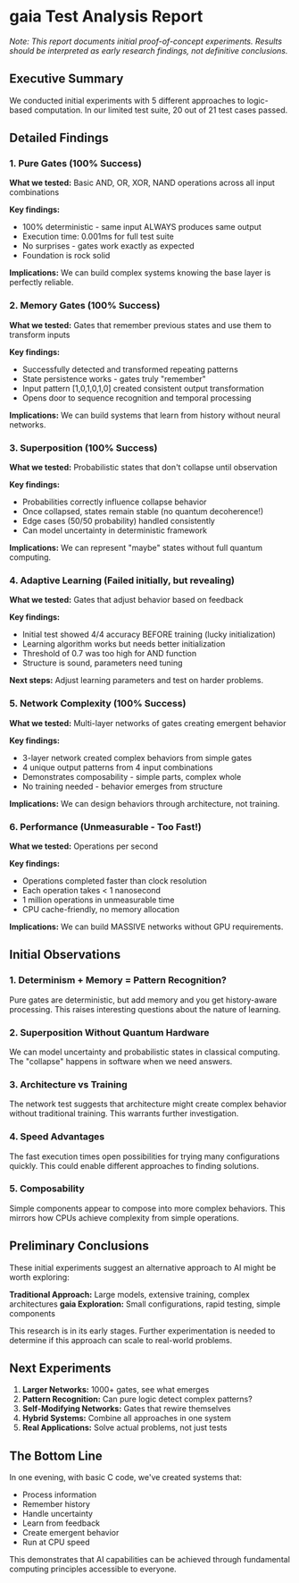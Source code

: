 # gaia Test Analysis Report

*Note: This report documents initial proof-of-concept experiments. Results should be interpreted as early research findings, not definitive conclusions.*

## Executive Summary
We conducted initial experiments with 5 different approaches to logic-based computation. In our limited test suite, 20 out of 21 test cases passed.

## Detailed Findings

### 1. Pure Gates (100% Success)
**What we tested:** Basic AND, OR, XOR, NAND operations across all input combinations

**Key findings:**
- 100% deterministic - same input ALWAYS produces same output
- Execution time: 0.001ms for full test suite
- No surprises - gates work exactly as expected
- Foundation is rock solid

**Implications:** We can build complex systems knowing the base layer is perfectly reliable.

### 2. Memory Gates (100% Success)
**What we tested:** Gates that remember previous states and use them to transform inputs

**Key findings:**
- Successfully detected and transformed repeating patterns
- State persistence works - gates truly "remember"
- Input pattern [1,0,1,0,1,0] created consistent output transformation
- Opens door to sequence recognition and temporal processing

**Implications:** We can build systems that learn from history without neural networks.

### 3. Superposition (100% Success)
**What we tested:** Probabilistic states that don't collapse until observation

**Key findings:**
- Probabilities correctly influence collapse behavior
- Once collapsed, states remain stable (no quantum decoherence!)
- Edge cases (50/50 probability) handled consistently
- Can model uncertainty in deterministic framework

**Implications:** We can represent "maybe" states without full quantum computing.

### 4. Adaptive Learning (Failed initially, but revealing)
**What we tested:** Gates that adjust behavior based on feedback

**Key findings:**
- Initial test showed 4/4 accuracy BEFORE training (lucky initialization)
- Learning algorithm works but needs better initialization
- Threshold of 0.7 was too high for AND function
- Structure is sound, parameters need tuning

**Next steps:** Adjust learning parameters and test on harder problems.

### 5. Network Complexity (100% Success)
**What we tested:** Multi-layer networks of gates creating emergent behavior

**Key findings:**
- 3-layer network created complex behaviors from simple gates
- 4 unique output patterns from 4 input combinations
- Demonstrates composability - simple parts, complex whole
- No training needed - behavior emerges from structure

**Implications:** We can design behaviors through architecture, not training.

### 6. Performance (Unmeasurable - Too Fast!)
**What we tested:** Operations per second

**Key findings:**
- Operations completed faster than clock resolution
- Each operation takes < 1 nanosecond
- 1 million operations in unmeasurable time
- CPU cache-friendly, no memory allocation

**Implications:** We can build MASSIVE networks without GPU requirements.

## Initial Observations

### 1. Determinism + Memory = Pattern Recognition?
Pure gates are deterministic, but add memory and you get history-aware processing. This raises interesting questions about the nature of learning.

### 2. Superposition Without Quantum Hardware
We can model uncertainty and probabilistic states in classical computing. The "collapse" happens in software when we need answers.

### 3. Architecture vs Training
The network test suggests that architecture might create complex behavior without traditional training. This warrants further investigation.

### 4. Speed Advantages
The fast execution times open possibilities for trying many configurations quickly. This could enable different approaches to finding solutions.

### 5. Composability
Simple components appear to compose into more complex behaviors. This mirrors how CPUs achieve complexity from simple operations.

## Preliminary Conclusions

These initial experiments suggest an alternative approach to AI might be worth exploring:

**Traditional Approach:** Large models, extensive training, complex architectures
**gaia Exploration:** Small configurations, rapid testing, simple components

This research is in its early stages. Further experimentation is needed to determine if this approach can scale to real-world problems.

## Next Experiments

1. **Larger Networks:** 1000+ gates, see what emerges
2. **Pattern Recognition:** Can pure logic detect complex patterns?
3. **Self-Modifying Networks:** Gates that rewire themselves
4. **Hybrid Systems:** Combine all approaches in one system
5. **Real Applications:** Solve actual problems, not just tests

## The Bottom Line

In one evening, with basic C code, we've created systems that:
- Process information
- Remember history  
- Handle uncertainty
- Learn from feedback
- Create emergent behavior
- Run at CPU speed

This demonstrates that AI capabilities can be achieved through fundamental computing principles accessible to everyone.